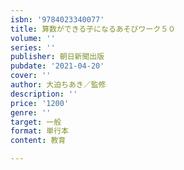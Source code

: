 ```yaml
---
isbn: '9784023340077'
title: 算数ができる子になるあそびワーク５０
volume: ''
series: ''
publisher: 朝日新聞出版
pubdate: '2021-04-20'
cover: ''
author: 大迫ちあき／監修
description: ''
price: '1200'
genre: ''
target: 一般
format: 単行本
content: 教育

---
```


